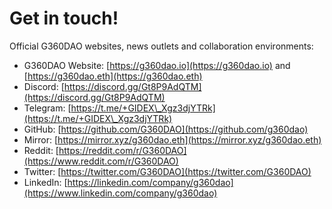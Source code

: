 # Get in touch!

Official G360DAO websites, news outlets and collaboration environments:

* G360DAO Website: [https://g360dao.io](https://g360dao.io) and [https://g360dao.eth](https://g360dao.eth)
* Discord: [https://discord.gg/Gt8P9AdQTM](https://discord.gg/Gt8P9AdQTM)
* Telegram: [https://t.me/+GIDEX\_Xgz3djYTRk](https://t.me/+GIDEX\_Xgz3djYTRk)
* GitHub: [https://github.com/G360DAO](https://github.com/g360dao)
* Mirror: [https://mirror.xyz/g360dao.eth](https://mirror.xyz/g360dao.eth)
* Reddit: [https://reddit.com/r/G360DAO](https://www.reddit.com/r/G360DAO)
* Twitter: [https://twitter.com/G360DAO](https://twitter.com/G360DAO)
* LinkedIn: [https://linkedin.com/company/g360dao](https://www.linkedin.com/company/g360dao)
